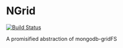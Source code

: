 NGrid
=====

[![Build Status](https://travis-ci.org/itsatony/ngrid.png)](https://travis-ci.org/itsatony/ngrid)

A promisified abstraction of mongodb-gridFS
